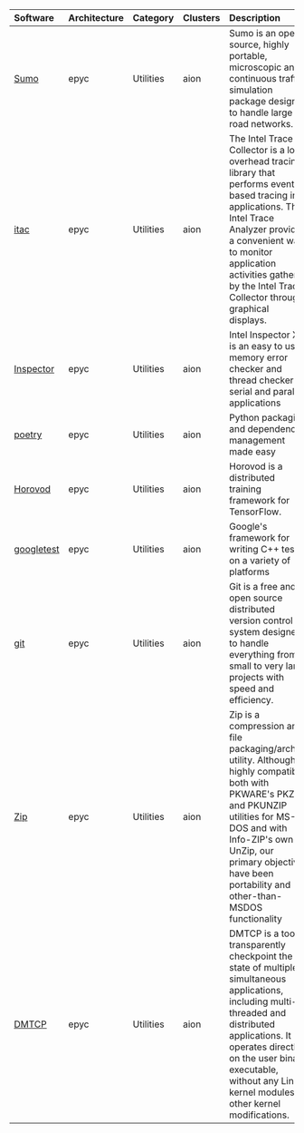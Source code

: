 | Software                                                                         | Architecture   | Category         | Clusters    | Description                                                                                                                                                                                                                                                             |
|:---------------------------------------------------------------------------------|:---------------|:-----------------|:------------|:------------------------------------------------------------------------------------------------------------------------------------------------------------------------------------------------------------------------------------------------------------------------|
| <p><a href=https://sumo.sourceforge.net/>Sumo</a></p>                            | <p>epyc</p>    | <p>Utilities</p> | <p>aion</p> | Sumo is an open source, highly portable, microscopic and continuous traffic simulation package designed to handle large road networks.                                                                                                                                  |
| <p><a href=https://software.intel.com/en-us/intel-trace-analyzer/>itac</a></p>   | <p>epyc</p>    | <p>Utilities</p> | <p>aion</p> | The Intel Trace Collector is a low-overhead tracing library that performs event-based tracing in applications. The Intel Trace Analyzer provides a convenient way to monitor application activities gathered by the Intel Trace Collector through graphical displays.   |
| <p><a href=https://software.intel.com/en-us/intel-inspector-xe>Inspector</a></p> | <p>epyc</p>    | <p>Utilities</p> | <p>aion</p> | Intel Inspector XE is an easy to use memory error checker and thread checker for serial and parallel applications                                                                                                                                                       |
| <p><a href=https://python-poetry.org/>poetry</a></p>                             | <p>epyc</p>    | <p>Utilities</p> | <p>aion</p> | Python packaging and dependency management made easy                                                                                                                                                                                                                    |
| <p><a href=https://github.com/uber/horovod>Horovod</a></p>                       | <p>epyc</p>    | <p>Utilities</p> | <p>aion</p> | Horovod is a distributed training framework for TensorFlow.                                                                                                                                                                                                             |
| <p><a href=https://github.com/google/googletest>googletest</a></p>               | <p>epyc</p>    | <p>Utilities</p> | <p>aion</p> | Google's framework for writing C++ tests on a variety of platforms                                                                                                                                                                                                      |
| <p><a href=https://git-scm.com/>git</a></p>                                      | <p>epyc</p>    | <p>Utilities</p> | <p>aion</p> | Git is a free and open source distributed version control system designed to handle everything from small to very large projects with speed and efficiency.                                                                                                             |
| <p><a href=http://www.info-zip.org/Zip.html>Zip</a></p>                          | <p>epyc</p>    | <p>Utilities</p> | <p>aion</p> | Zip is a compression and file packaging/archive utility. Although highly compatible both with PKWARE's PKZIP and PKUNZIP utilities for MS-DOS and with Info-ZIP's own UnZip, our primary objectives have been portability and other-than-MSDOS functionality            |
| <p><a href=http://dmtcp.sourceforge.net/index.html>DMTCP</a></p>                 | <p>epyc</p>    | <p>Utilities</p> | <p>aion</p> | DMTCP is a tool to transparently checkpoint the state of multiple simultaneous applications, including multi-threaded and distributed applications. It operates directly on the user binary executable, without any Linux kernel modules or other kernel modifications. |